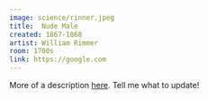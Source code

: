 ```yaml
---
image: science/rinner.jpeg
title:  Nude Male
created: 1867-1868
artist: William Rimmer
room: 1700s
link: https://google.com
---
```

More of a description [here](https://shanivi.github.io/another-page-writing). Tell me what to update!
